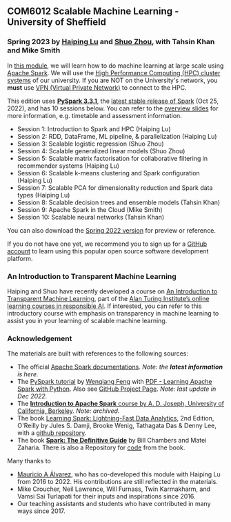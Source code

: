 ## COM6012 Scalable Machine Learning - University of Sheffield

### Spring 2023 by [Haiping Lu](http://staffwww.dcs.shef.ac.uk/people/H.Lu/) and [Shuo Zhou](https://shuo-zhou.github.io/), with Tahsin Khan and Mike Smith

In [this module](http://www.dcs.shef.ac.uk/intranet/teaching/public/modules/msc/com6012.html), we will learn how to do machine learning at large scale using [Apache Spark](https://spark.apache.org/).
We will use the [High Performance Computing (HPC) cluster systems](https://docs.hpc.shef.ac.uk/en/latest/hpc/index.html) of our university. If you are NOT on the University's network, you **must** use [VPN (Virtual Private Network)](https://www.sheffield.ac.uk/it-services/vpn) to connect to the HPC.

This edition uses [**PySpark 3.3.1**](https://spark.apache.org/docs/3.3.1/api/python/index.html#), the [latest stable release of Spark](https://spark.apache.org/releases/spark-release-3-3-1.html) (Oct 25, 2022), and has 10 sessions below. You can refer to the [overview slides](https://github.com/haipinglu/ScalableML/blob/master/Slides/Overview-COM6012-2023.pdf) for more information, e.g. timetable and assessment information.

* Session 1: Introduction to Spark and HPC (Haiping Lu)
* Session 2: RDD, DataFrame, ML pipeline, & parallelization (Haiping Lu)
* Session 3: Scalable logistic regression (Shuo Zhou)
* Session 4: Scalable generalized linear models (Shuo Zhou)
* Session 5: Scalable matrix factorisation for collaborative filtering in recommender systems (Haiping Lu)
* Session 6: Scalable k-means clustering and Spark configuration (Haiping Lu)
* Session 7: Scalable PCA for dimensionality reduction and Spark data types (Haiping Lu)
* Session 8: Scalable decision trees and ensemble models (Tahsin Khan)
* Session 9: Apache Spark in the Cloud (Mike Smith)
* Session 10: Scalable neural networks (Tahsin Khan)

You can also download the [Spring 2022 version](https://github.com/haipinglu/ScalableML/archive/refs/tags/v2022.zip) for preview or reference.

If you do not have one yet, we recommend you to sign up for a [GitHub account](https://github.com/join) to learn using this popular open source software development platform.

### An Introduction to Transparent Machine Learning

Haiping and Shuo have recently developed a course on [An Introduction to Transparent Machine Learning](https://pykale.github.io/transparentML/), part of the [Alan Turing Institute’s online learning courses in responsible AI](https://www.turing.ac.uk/funding-call-online-learning-courses-responsible-ai). If interested, you can refer to this introductory course with emphasis on transparency in machine learning to assist you in your learning of scalable machine learning.

### Acknowledgement

The materials are built with references to the following sources:

* The official [Apache Spark documentations](https://spark.apache.org/). *Note: the **latest information** is here.*
* The [PySpark tutorial](https://runawayhorse001.github.io/LearningApacheSpark/) by [Wenqiang Feng](https://www.linkedin.com/in/wenqiang-feng-ph-d-51a93742/) with [PDF - Learning Apache Spark with Python](https://runawayhorse001.github.io/LearningApacheSpark/pyspark.pdf). Also see [GitHub Project Page](https://github.com/runawayhorse001/LearningApacheSpark). *Note: last update in Dec 2022.*
* The [**Introduction to Apache Spark** course by A. D. Joseph, University of California, Berkeley](https://www.mooc-list.com/course/introduction-apache-spark-edx). *Note: archived.*
* The book [Learning Spark: Lightning-Fast Data Analytics](https://www.oreilly.com/library/view/learning-spark-2nd/9781492050032/), 2nd Edition, O'Reilly by Jules S. Damji, Brooke Wenig, Tathagata Das & Denny Lee, with a [github repository](https://github.com/databricks/LearningSparkV2).
* The book [**Spark: The Definitive Guide**](https://books.google.co.uk/books/about/Spark.html?id=urjpAQAACAAJ&redir_esc=y) by Bill Chambers and Matei Zaharia. There is also a Repository for [code](https://github.com/databricks/Spark-The-Definitive-Guide) from the book.

Many thanks to

* [Mauricio A Álvarez](https://maalvarezl.github.io/), who has co-developed this module with Haiping Lu from 2016 to 2022. His contributions are still reflected in the materials.
* Mike Croucher, Neil Lawrence, Will Furnass, Twin Karmakharm, and Vamsi Sai Turlapati for their inputs and inspirations since 2016.
* Our teaching assistants and students who have contributed in many ways since 2017.
